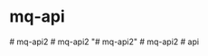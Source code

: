 # mq-api
#   m q - a p i 2  
 #   m q - a p i 2  
 "# mq-api2" 
#   m q - a p i 2  
 #   a p i  
 